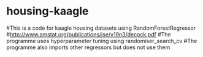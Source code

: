 # housing-kaagle
#This is a code for kaagle housing datasets using RandomForestRegressor
#http://www.amstat.org/publications/jse/v19n3/decock.pdf
#The programme uses hyperparameter tuning using randomiser_search_cv
#The programme also imports other regressors but does not use them
